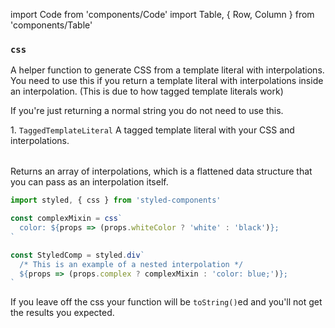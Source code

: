 import Code from 'components/Code'
import Table, { Row, Column } from 'components/Table'

### `css`

A helper function to generate CSS from a template literal with interpolations. You need to use this if you return a
template literal with interpolations inside an interpolation. (This is due to how tagged template literals work)

If you're just returning a normal string you do not need to use this.

<Table head={['Arguments', 'Description']}>
  <Row>
    <Column>
      1. <Code>TaggedTemplateLiteral</Code>
    </Column>
    <Column>A tagged template literal with your CSS and interpolations.</Column>
  </Row>
</Table>

Returns an array of interpolations, which is a flattened data structure that you can pass as an interpolation
itself.

```jsx
import styled, { css } from 'styled-components'

const complexMixin = css`
  color: ${props => (props.whiteColor ? 'white' : 'black')};
`

const StyledComp = styled.div`
  /* This is an example of a nested interpolation */
  ${props => (props.complex ? complexMixin : 'color: blue;')};
`
```

If you leave off the css your function will be `toString()`ed and you'll not get the results
you expected.
